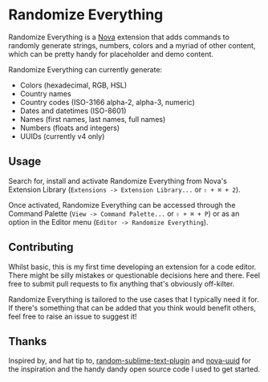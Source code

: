 # Randomize Everything

Randomize Everything is a [Nova](https://nova.app) extension that adds commands to randomly generate strings, numbers, colors and a myriad of other content, which can be pretty handy for placeholder and demo content.

Randomize Everything can currently generate:

- Colors (hexadecimal, RGB, HSL)
- Country names
- Country codes (ISO-3166 alpha-2, alpha-3, numeric)
- Dates and datetimes (ISO-8601)
- Names (first names, last names, full names)
- Numbers (floats and integers)
- UUIDs (currently v4 only)

## Usage

Search for, install and activate Randomize Everything from Nova's Extension Library (`Extensions -> Extension Library...` or `⇧ + ⌘ + 2`).

Once activated, Randomize Everything can be accessed through the Command Palette (`View -> Command Palette...` or `⇧ + ⌘ + P`) or as an option in the Editor menu (`Editor -> Randomize Everything`).

## Contributing

Whilst basic, this is my first time developing an extension for a code editor. There might be silly mistakes or questionable decisions here and there. Feel free to submit pull requests to fix anything that's obviously off-kilter.

Randomize Everything is tailored to the use cases that I typically need it for. If there's something that can be added that you think would benefit others, feel free to raise an issue to suggest it!

## Thanks

Inspired by, and hat tip to, [random-sublime-text-plugin](https://github.com/kimpettersen/random-sublime-text-plugin) and [nova-uuid](https://github.com/henrikdahl/nova-uuid) for the inspiration and the handy dandy open source code I used to get started.

